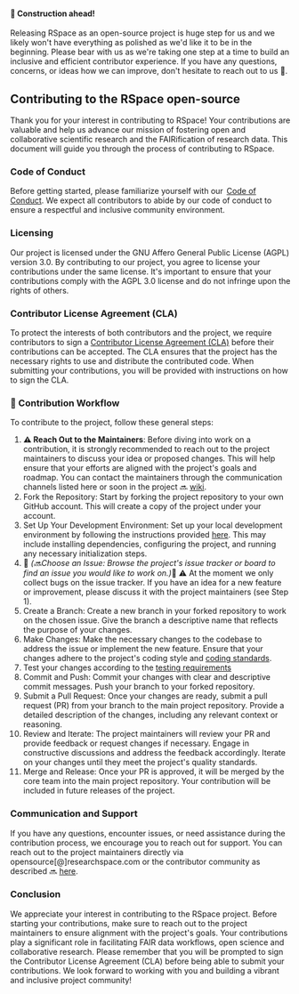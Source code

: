 #### 🚧 Construction ahead!
Releasing RSpace as an open-source project is huge step for us and we likely won't have everything as polished as we'd like it to be in the beginning. Please bear with us as we're taking one step at a time to build an inclusive and efficient contributor experience. If you have any questions, concerns, or ideas how we can improve, don't hesitate to reach out to us 🙏.

## Contributing to the RSpace open-source 
Thank you for your interest in contributing to RSpace! Your contributions are valuable and help us advance our mission of fostering open and collaborative scientific research and the FAIRification of research data. This document will guide you through the process of contributing to RSpace. 
 
### Code of Conduct 
Before getting started, please familiarize yourself with our  [Code of Conduct](CODE_OF_CONDUCT.md). We expect all contributors to abide by our code of conduct to ensure a respectful and inclusive community environment. 
 
### Licensing 
Our project is licensed under the GNU Affero General Public License (AGPL) version 3.0. By contributing to our project, you agree to license your contributions under the same license. It's important to ensure that your contributions comply with the AGPL 3.0 license and do not infringe upon the rights of others. 
 
### Contributor License Agreement (CLA) 
To protect the interests of both contributors and the project, we require contributors to sign a [Contributor License Agreement (CLA)](CLA.md) before their contributions can be accepted. The CLA ensures that the project has the necessary rights to use and distribute the contributed code. When submitting your contributions, you will be provided with instructions on how to sign the CLA. 
 
### 🚧 Contribution Workflow 
To contribute to the project, follow these general steps: 
1. **⚠️ Reach Out to the Maintainers**: Before diving into work on a contribution, it is strongly recommended to reach out to the project maintainers to discuss your idea or proposed changes. This will help ensure that your efforts are aligned with the project's goals and roadmap. You can contact the maintainers through the communication channels listed here or soon in the project 🔜 [wiki](/).
2. Fork the Repository: Start by forking the project repository to your own GitHub account. This will create a copy of the project under your account. 
3. Set Up Your Development Environment: Set up your local development environment by following the instructions provided [here](https://github.com/rspace-os/rspace-web/blob/e4dc2419b7fae43a3f1d648567443ed4cce7afda/DevDocs/DeveloperNotes/GettingStarted/GettingStarted.md). This may include installing dependencies, configuring the project, and running any necessary initialization steps. 
4. 🚧 _(🔜Choose an Issue: Browse the project's issue tracker or board to find an issue you would like to work on.)_🚧 ⚠️ At the moment we only collect bugs on the issue tracker. If you have an idea for a new feature or improvement, please discuss it with the project maintainers (see Step 1).
5. Create a Branch: Create a new branch in your forked repository to work on the chosen issue. Give the branch a descriptive name that reflects the purpose of your changes. 
6. Make Changes: Make the necessary changes to the codebase to address the issue or implement the new feature. Ensure that your changes adhere to the project's coding style and [coding standards](https://github.com/rspace-os/rspace-web/blob/e4dc2419b7fae43a3f1d648567443ed4cce7afda/DevDocs/DeveloperNotes/GettingStarted/CodingStandards.md).
7. Test your changes according to the [testing requirements](https://github.com/rspace-os/rspace-web/blob/e4dc2419b7fae43a3f1d648567443ed4cce7afda/DevDocs/DeveloperNotes/GettingStarted/CodingStandards.md#testing)
8. Commit and Push: Commit your changes with clear and descriptive commit messages. Push your branch to your forked repository. 
9. Submit a Pull Request: Once your changes are ready, submit a pull request (PR) from your branch to the main project repository. Provide a detailed description of the changes, including any relevant context or reasoning. 
10. Review and Iterate: The project maintainers will review your PR and provide feedback or request changes if necessary. Engage in constructive discussions and address the feedback accordingly. Iterate on your changes until they meet the project's quality standards. 
11. Merge and Release: Once your PR is approved, it will be merged by the core team into the main project repository. Your contribution will be included in future releases of the project. 
 
### Communication and Support 
If you have any questions, encounter issues, or need assistance during the contribution process, we encourage you to reach out for support. You can
reach out to the project maintainers directly via opensource[@]researchspace.com or the contributor community as described 🔜 [here](link). 
 
### Conclusion 
We appreciate your interest in contributing to the RSpace project. Before starting your contributions, make sure to reach out to the project maintainers to ensure alignment with the project's goals. Your contributions play a significant role in facilitating FAIR data workflows, open science and collaborative research. Please remember that you will be prompted to sign the Contributor License Agreement (CLA) before being able to submit your contributions. We look forward to working with you and building a vibrant and inclusive project community! 
